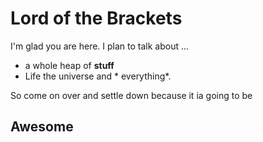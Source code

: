 # Lord of the Brackets

I'm glad you are here. I plan to talk about ...

- a whole heap of **stuff**
- Life the universe and * everything*.

So come on over and settle down because it ia going to be 
## Awesome
